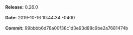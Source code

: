 **Release:** 
0.26.0
<br><br>**Date:** 
2019-10-16 10:44:34 -0400
<br><br>**Commit:** 
99bbbb6d78a00f38c1d0e93d88c9be2a7681474b
